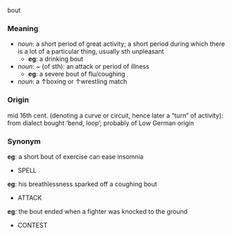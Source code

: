 bout
### Meaning
+ _noun_:  a short period of great activity; a short period during which there is a lot of a particular thing, usually sth unpleasant
	+ __eg__: a drinking bout
+ _noun_: ~ (of sth): an attack or period of illness
	+ __eg__: a severe bout of flu/coughing
+ _noun_:  a ↑boxing or ↑wrestling match

### Origin

mid 16th cent. (denoting a curve or circuit, hence later a “turn” of activity): from dialect bought ‘bend, loop’; probably of Low German origin

### Synonym

__eg__: a short bout of exercise can ease insomnia

+ SPELL

__eg__: his breathlessness sparked off a coughing bout

+ ATTACK

__eg__: the bout ended when a fighter was knocked to the ground

+ CONTEST



